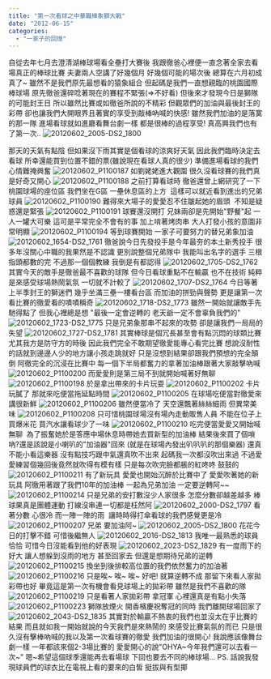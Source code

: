 ```yaml
---
title: "第一次看球之中華職棒象獅大戰"
date: "2012-06-15"
categories: 
  - "一家子的回憶"
---
```


自從去年七月去澄清湖棒球場看全壘打大賽後 我跟徹爸心裡便一直念著全家去看場真正的棒球比賽 夫妻兩人空講了好幾個月 好幾個可能的場次後 總算在六月初成真了~ 雖然不是我們原先最想看的猿象組合 但起碼是我們一直想親臨的桃園國際棒球場 原先徹爸還碎唸著現在的賽程不緊張(=>不好看) 但後來才發現今日是獅隊的可能封王日 所以雖然比賽或如徹爸所說的不精彩 但觀眾們的加油與最後封王的彩帶 卻也讓我們大開眼界且著實的享受到敲棒吶喊的快感! 雖然我們加油的是落寞的那一隊 進場看球就如進廳看舞台劇一樣 都是很棒的過程享受! 真高興我們也有了第一次.. ![20120602_2005-DS2_1800](images/7339941420_a643748ff3.jpg) 

那天的天氣有點陰 但如果沒下雨其實是個看球的涼爽好天氣 因此我們臨時決定去看球 所幸還能買到位置不錯的票(雖說現在看球人真的很少) 準備進場看球的我們 心情難掩興奮 ![20120602_P1100187](images/7340144976_1b769a2163.jpg) 如劉姥姥進大觀園 很久沒看球賽的我們真是好奇又開心 ![20120602_P1100188](images/7340144838_3684c3fc9c.jpg) 之前打算看球時 徹爸還曾上網研究了一下桃園球場的座位區 我們坐在G區 一壘休息區的上方  這樣可以就近看到進出的兄弟球員 ![20120602_P1100190](images/7154941977_dac67a3b0e.jpg) 難得來大場子的愛愛忍不住皺起她的眉頭  不知是疑惑還是緊張 ![20120602_P1100191](images/7154941793_5262e231df.jpg) 球賽還沒開打 兄妹兩卻是先開始"野餐"起 一人一罐大可樂 這可是平常完全不會有的事 加上啃著烤肉串 大人打發小孩的意圖非常明顯 ![20120602_P1100194](images/7154938351_99e82cba79.jpg) 等到球賽開始 一家子可要努力的替兄弟象加油 ![20120602_1654-DS2_1761](images/7340142226_c60cbaa2b8.jpg) 徹爸說今日先發投手是今年最夯的本土新秀投手 很多年沒關心中職的我果然是不認識 更別說整個兄弟隊中 我能叫出名字的選手 三根指頭都數的完 不過那一個個教練 我倒是有都認得 ![20120602_1705-DS2_1762](images/7340140620_4b27d37ed0.jpg) 其實今天的敵手是徹爸最不喜歡的球隊 但今日看球重點不在輸贏 也不在技術 純粹是來感受球場熱鬧氣氛 一切就不計較了 ![20120602_1707-DS2_1764](images/7154937773_b4147a6771.jpg) 今日等著上半季封王的獅迷們 幾乎坐滿三壘一樓看台區 而加油的拼勁與聲勢 更是讓第一次看比賽的徹愛看的嘖嘖稱奇 ![20120602_1718-DS2_1773](images/7340139588_3c7e5eb5fe.jpg) 雖然一開始就讓敵手先馳得點了 但我心裡總是想 "最後一定會逆轉的 老天爺一定不會辜負我們的" ![20120602_1723-DS2_1775](images/7340139178_0936fbba5c.jpg) 只是兄弟象那串不起來的攻勢 卻是讓我們一局局的失望 ![20120602_1727-DS2_1781](images/7340138516_415eac8dcd.jpg) 其實棒球是個冗長甚至會有點沉悶的球類比賽 尤其我方是防守方的時後 因此我們完全不敢期望徹愛能專心看完比賽 想說沒耐性的話就到邊邊人少的地方讓小孩走跳就好 只是沒想到結果卻跟我們預想的完全顛倒 阿徹完全的沉浸在比賽中 每一個下半局都奮力的拿著加油棒跟著大家敲擊吶喊 ![20120602_P1100200](images/7340137840_7ffb2f8dc1.jpg) 而愛愛則是第三局不到就開始喊著好無聊 ![20120602_P1100198](images/7340138148_fd7409325c.jpg) 於是拿出帶來的卡片玩耍 ![20120602_P1100202](images/7339943864_c8ef0bc6a8.jpg) 卡片玩膩了 那就來吃便當拖延點時間 ![20120602_P1100205](images/7154738007_14a920649d.jpg) 在球場吃便當對徹愛來講很新鮮 ![20120602_P1100206](images/7154737909_4b8b0a9d4c.jpg) 雖然便當冷了 天空還飄著絲絲細雨 但異常美味 ![20120602_P1100208](images/7154737737_1b71c592fb.jpg) 只可惜桃園球場沒有場內走動販售人員 不能在位子上買爆米花 買汽水讓看球少了一味 ![20120602_P1100210](images/7339942182_ee4724bf08.jpg) 吃完便當愛愛又開始喊無聊  為了振奮她於是答應中場休息時帶她去買新型的加油棒 結果後來買了個嗩吶?還是該說是小喇叭的"加油器"回來 (就是在球場內發出叭叭叭的那個樂器) 還真不能小看這樂器 沒有點技巧跟中氣還真吹不出來 起碼我一次都沒吹出來過 不過愛愛練習個幾回後竟然就吹得有模有樣 只是每次吹完臉都脹的紅咚咚 鼓鼓的 ![20120602_P1100211](images/7339942082_d1ec8fdc8a.jpg) 有了新玩具 愛愛也開始沉醉於比賽中了 愛愛吹著她的新玩具 阿徹用著跟了我們10年的加油棒 一起為兄弟加油 一定要逆轉阿~~ ![20120602_P1100214](images/7154737113_8eced3cffc.jpg) 只是兄弟的安打數沒少人家很多 怎麼分數卻越差越多 棒球果真是團體運動 打線沒串連一切都是枉然阿 ![20120602_2000-DS2_1797](images/7339941546_80e714daf9.jpg) 看著分數 心很冷 而一陣一陣的雨  讓時時得打傘看球的我們感覺更是冷 ![20120602_P1100207](images/7339942544_661c514001.jpg) 兄弟 要加油阿~ ![20120602_2005-DS2_1800](images/7339941420_a643748ff3.jpg) 花花今日的打擊不錯 可惜後繼無人 ![20120602_2016-DS2_1813](images/7339940640_974248835d.jpg) 我唯一最熟悉的球員 恰恰 可惜今日沒能看到他的好表現 ![20120602_2023-DS2_1829](images/7339940004_18c119c35f.jpg) 有一度雨下的好大 讓人想躲到沒雨的地方 甚至回家去 但還是想期待兄弟的逆轉 ![20120602_P1100215](images/7154735643_7c374714c9.jpg) 換坐到後排較高位置的我們依然奮力的加油著 ![20120602_P1100216](images/7154735505_9d3ba121bf.jpg) 只是唉~ 唉~ 唉~ 好吧! 就算逆轉不成 那留下來看人家拋彩帶也好 畢竟這是第一次有機會看見球場上的拋彩帶 雖然是我們不喜歡的隊 ![20120602_P1100219](images/7339937496_11723902aa.jpg) 只是看著人家拋彩帶 拿冠軍 心裡還真是有點小失落 ![20120602_P1100223](images/7154732627_e3c95ddfed.jpg) 獅隊放煙火 開香檳慶祝奪冠的同時 我們離開球場回家了 ![20120602_2043-DS2_1835](images/7339938702_075147876d.jpg) 其實對於輸贏不熱衷的我們也並沒太在乎比賽的結果 而且就如我一開始就說的今天我們是來熱鬧的 來感受比賽氣氛的而已 只是很久沒有擊棒吶喊的我以及第一次看球賽的徹愛 我們加油的很開心! 我說應該像舞台劇一樣 一年都該來個2-3場比賽的 愛愛開心的說"OHYA~今年我們還可以去看一次~" 嗯~希望這個球季還能再去看場球 下回也要去不同的棒球場... PS. 話說我發現球員們的球衣比在電視上看的要來的白皙 挺拔與有型揶
